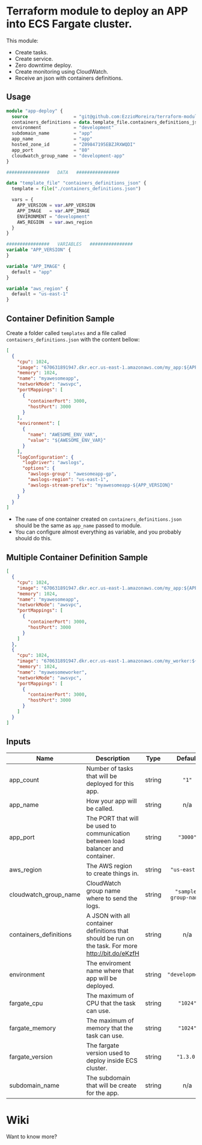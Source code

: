 # Terraform module to deploy an APP into ECS Fargate cluster.

This module:
* Create tasks.
* Create service.
* Zero downtime deploy.
* Create monitoring using CloudWatch.
* Receive an json with containers definitions.


## Usage

```terraform
module "app-deploy" {
  source                 = "git@github.com:EzzioMoreira/terraform-module-fargate-deploy.git?ref=v0.1"
  containers_definitions = data.template_file.containers_definitions_json.rendered
  environment            = "development"
  subdomain_name         = "app"
  app_name               = "app"
  hosted_zone_id         = "Z09847195EBZJRXWQDI"
  app_port               = "80"
  cloudwatch_group_name  = "development-app"
}

################   DATA   ################ 

data "template_file" "containers_definitions_json" {
  template = file("./containers_definitions.json")

  vars = {
    APP_VERSION = var.APP_VERSION
    APP_IMAGE   = var.APP_IMAGE
    ENVIRONMENT = "development"
    AWS_REGION  = var.aws_region
  }
}

################   VARIABLES   ################ 
variable "APP_VERSION" {
}

variable "APP_IMAGE" {
  default = "app"
}

variable "aws_region" {
  default = "us-east-1"
}
```

## Container Definition Sample

Create a folder called `templates` and a file called `containers_definitions.json` with the content bellow:

```json
[
  {
    "cpu": 1024,
    "image": "670631891947.dkr.ecr.us-east-1.amazonaws.com/my_app:${APP_VERSION}",
    "memory": 1024,
    "name": "myawesomeapp",
    "networkMode": "awsvpc",
    "portMappings": [
      {
        "containerPort": 3000,
        "hostPort": 3000
      }
    ],
    "environment": [
      {
        "name": "AWESOME_ENV_VAR",
        "value": "${AWESOME_ENV_VAR}"
      }
    ],
    "logConfiguration": {
      "logDriver": "awslogs",
      "options": {
        "awslogs-group": "awesomeapp-gp",
        "awslogs-region": "us-east-1",
        "awslogs-stream-prefix": "myawesomeapp-${APP_VERSION}"
      }
    }
  }
]
```

* The `name` of one container created on `containers_definitions.json` should be the same as `app_name` passed to module.
* You can configure almost everything as variable, and you probably should do this. 

## Multiple Container Definition Sample

```json
[
  {
    "cpu": 1024,
    "image": "670631891947.dkr.ecr.us-east-1.amazonaws.com/my_app:${APP_VERSION}",
    "memory": 1024,
    "name": "myawesomeapp",
    "networkMode": "awsvpc",
    "portMappings": [
      {
        "containerPort": 3000,
        "hostPort": 3000
      }
    ]
  },
  {
    "cpu": 1024,
    "image": "670631891947.dkr.ecr.us-east-1.amazonaws.com/my_worker:${APP_VERSION}",
    "memory": 1024,
    "name": "myawesomeworker",
    "networkMode": "awsvpc",
    "portMappings": [
      {
        "containerPort": 3000,
        "hostPort": 3000
      }
    ]
  }
]
```

## Inputs

| Name | Description | Type | Default | Required |
|------|-------------|:----:|:-----:|:-----:|
| app\_count | Number of tasks that will be deployed for this app. | string | `"1"` | no |
| app\_name | How your app will be called. | string | n/a | yes |
| app\_port | The PORT that will be used to communication between load balancer and container. | string | `"3000"` | no |
| aws\_region | The AWS region to create things in. | string | `"us-east-1"` | no |
| cloudwatch\_group\_name | CloudWatch group name where to send the logs. | string | `"sample-group-name"` | no |
| containers\_definitions | A JSON with all container definitions that should be run on the task. For more http://bit.do/eKzfH | string | n/a | yes |
| environment | The enviroment name where that app will be deployed. | string | `"development"` | no |
| fargate\_cpu | The maximum of CPU that the task can use. | string | `"1024"` | no |
| fargate\_memory | The maximum of memory that the task can use. | string | `"1024"` | no |
| fargate\_version | The fargate version used to deploy inside ECS cluster. | string | `"1.3.0"` | no |
| subdomain\_name | The subdomain that will be create for the app. | string | n/a | yes |

# Wiki

Want to know more? 
